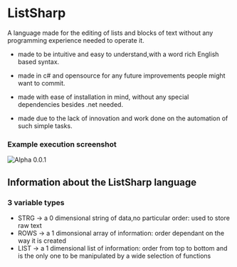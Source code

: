 # ListSharp

A language made for the editing of lists and blocks of text without any programming experience needed to operate it.

* made to be intuitive and easy to understand,with a word rich English based syntax.

* made in c# and opensource for any future improvements people might want to commit.

* made with ease of installation in mind, without any special dependencies besides .net needed.

* made due to the lack of innovation and work done on the automation of such simple tasks.

### Example execution screenshot

![Alpha 0.0.1](http://puu.sh/ljOng/46381c43b3.png)


## Information about the ListSharp language

### 3 variable types
* STRG -> a 0 dimensional string of data,no particular order: used to store raw text
* ROWS -> a 1 dimonsional array of information: order dependant on the way it is created
* LIST -> a 1 dimensional list of information: order from top to bottom and is the only one to be manipulated by a wide selection of functions

